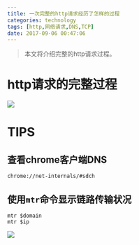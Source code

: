 ```yaml
---
title: 一次完整的http请求经历了怎样的过程
categories: technology
tags: [http,网络请求,DNS,TCP]
date: 2017-09-06 00:47:06
---
```


> 本文将介绍完整的http请求过程。

# http请求的完整过程

![](http://img.willowspace.cn/willowspace_2016/1504634741775.png)

# TIPS

## 查看chrome客户端DNS

```shell
chrome://net-internals/#sdch
```

## 使用`mtr`命令显示链路传输状况

```shell
mtr $domain
mtr $ip
```

![](http://img.willowspace.cn/willowspace_2016/1504632218689.png)